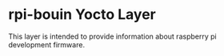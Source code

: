 rpi-bouin Yocto Layer
=====================

This layer is intended to provide information about raspberry pi
development firmware.
